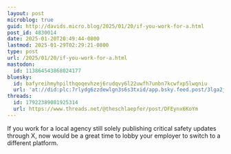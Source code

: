 ```yaml
---
layout: post
microblog: true
guid: http://davids.micro.blog/2025/01/20/if-you-work-for-a.html
post_id: 4830014
date: 2025-01-20T20:49:44-0800
lastmod: 2025-01-29T02:29:21-0800
type: post
url: /2025/01/20/if-you-work-for-a.html
mastodon:
  id: 113864543868024177
bluesky:
  id: bafyreihmyhpilthqoqevhzej6rudqvy6l22uwfh7unbn7kcwfxp5lwqniu
  url: 'at://did:plc:7rlydg6zzdewlgn3s6s3txid/app.bsky.feed.post/3lga2jqbjeh23'
threads:
  id: 17922389081925314
  url: https://www.threads.net/@theschlaepfer/post/DFEynx6KoYm
---
```

If you work for a local agency still solely publishing critical safety updates through X, now would be a great time to lobby your employer to switch to a different platform.

